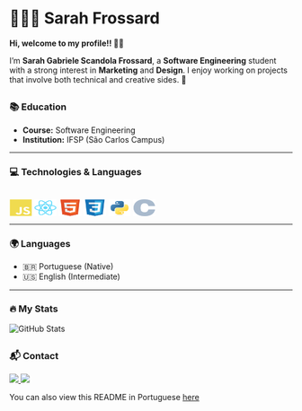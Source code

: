 # 👩🏻‍💻 Sarah Frossard
**Hi, welcome to my profile!! 🖐🏻**

I’m **Sarah Gabriele Scandola Frossard**, a **Software Engineering** student with a strong interest in **Marketing** and **Design**. I enjoy working on projects that involve both technical and creative sides. 🚀
##

### 📚 Education
- **Course:** Software Engineering
- **Institution:** IFSP (São Carlos Campus)

---

### 💻 Technologies & Languages
<div style="display: inline_block"><br>
  <img align="center" alt="Sarah-Js" height="30" width="40" src="https://raw.githubusercontent.com/devicons/devicon/master/icons/javascript/javascript-plain.svg">
  <img align="center" alt="Sarah-React" height="30" width="40" src="https://raw.githubusercontent.com/devicons/devicon/master/icons/react/react-original.svg">
  <img align="center" alt="Sarah-HTML" height="30" width="40" src="https://raw.githubusercontent.com/devicons/devicon/master/icons/html5/html5-original.svg">
  <img align="center" alt="Sarah-CSS" height="30" width="40" src="https://raw.githubusercontent.com/devicons/devicon/master/icons/css3/css3-original.svg">
  <img align="center" alt="Sarah-Python" height="30" width="40" src="https://raw.githubusercontent.com/devicons/devicon/master/icons/python/python-original.svg">
  <img align="center" alt="Sarah-C" height="30" width="40" src="https://raw.githubusercontent.com/devicons/devicon/master/icons/c/c-original.svg">
</div>

---

### 🌍 Languages

- 🇧🇷 Portuguese (Native)  
- 🇺🇸 English (Intermediate)  

---
### 🔥  My Stats
![GitHub Stats](https://github-readme-stats.vercel.app/api?username=sarahgsf&show_icons=true&theme=radical&include_all_commits=true&locale=en)

##  


### 📬 Contact

<div>
  <a href="mailto:sgsfrossard@gmail.com">
    <img src="https://img.shields.io/badge/-Gmail-%23333?style=for-the-badge&logo=gmail&logoColor=white" target="_blank">
  </a>
  <a href="https://www.linkedin.com/in/sarahsgf" target="_blank">
    <img src="https://img.shields.io/badge/-LinkedIn-blue?style=for-the-badge&logo=linkedin&logoColor=white" target="_blank">
  </a>
</div>

You can also view this README in Portuguese [here](./README.pt-br.md)

